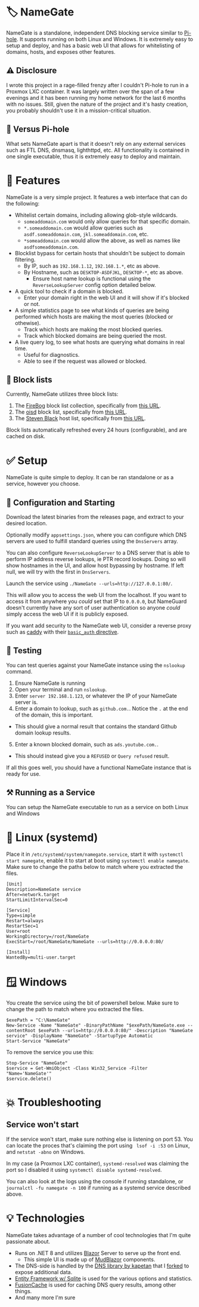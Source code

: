 ﻿# 🏷️ NameGate
NameGate is a standalone, independent DNS blocking service similar to [Pi-hole](https://github.com/pi-hole/pi-hole). It supports running on both Linux and Windows. It is extremely easy to setup and deploy, and has a basic web UI that allows for whitelisting of domains, hosts, and exposes other features.

## ⚠️ Disclosure
I wrote this project in a rage-filled frenzy after I couldn't Pi-hole to run in a Proxmox LXC container. It was largely written over the span of a few evenings and it has been running my home network for the last 6 months with no issues. Still, given the nature of the project and it's hasty creation, you probably shouldn't use it in a mission-critical situation.

## 🥧 Versus Pi-hole
What sets NameGate apart is that it doesn't rely on any external services such as FTL DNS, dnsmasq, lighthttpd, etc. All functionality is contained in one single executable, thus it is extremely easy to deploy and maintain.

# 🧠 Features
NameGate is a very simple project. It features a web interface that can do the following:
- Whitelist certain domains, including allowing glob-style wildcards.
  - `someaddomain.com` would only allow queries for that specific domain.
  - `*.someaddomain.com` would allow queries such as `asdf.someaddomain.com`, `jkl.someaddomain.com`, etc.
  - `*someaddomain.com` would allow the above, as well as names like `asdfsomeaddomain.com`.
- Blocklist bypass for certain hosts that shouldn't be subject to domain filtering.
  - By IP, such as `192.168.1.12`, `192.168.1.*`, etc as above.
  - By Hostname, such as `DESKTOP-ASDFJKL`, `DESKTOP-*`, etc as above.
    - Ensure host name lookup is functional using the `ReverseLookupServer` config option detailed below.
- A quick tool to check if a domain is blocked.
  - Enter your domain right in the web UI and it will show if it's blocked or not.
- A simple statistics page to see what kinds of queries are being performed which hosts are making the most queries (blocked or othewise).
  - Track which hosts are making the most blocked queries.
  - Track which blocked domains are being queried the most.
- A live query log, to see what hosts are querying what domains in real time.
  - Useful for diagnostics.
  - Able to see if the request was allowed or blocked.

## 🛑 Block lists
Currently, NameGate utilizes three block lists:
1. The [FireBog](https://v.firebog.net/hosts/lists.php) block list collection, specifically from [this URL](https://v.firebog.net/hosts/csv.txt).
2. The [oisd](https://oisd.nl/) block list, specifically from [this URL](https://big.oisd.nl/domainswild2).
3. The [Steven Black](https://github.com/StevenBlack/hosts) host list, specifically from [this URL](https://raw.githubusercontent.com/StevenBlack/hosts/master/hosts).

Block lists automatically refreshed every 24 hours (configurable), and are cached on disk. 

# ✅ Setup
NameGate is quite simple to deploy. It can be ran standalone or as a service, however you choose. 

## 📝 Configuration and Starting
Download the latest binaries from the releases page, and extract to your desired location.

Optionally modify `appsettings.json`, where you can configure which DNS servers are used to fulfill standard queries using the `DnsServers` array. 

You can also configure `ReverseLookupServer` to a DNS server that is able to perform IP address reverse lookups, ie PTR record lookups. Doing so will show hostnames in the UI, and allow host bypassing by hostname. If left null, we will try with the first in `DnsServers`.

Launch the service using `./NameGate --urls=http://127.0.0.1:80/`.

This will allow you to access the web UI from the localhost. If you want to access it from anywhere you *could* set that IP to `0.0.0.0`, but NameGuard doesn't currently have any sort of user authentication so anyone *could* simply access the web UI if it is publicly exposed.

If you want add security to the NameGate web UI, consider a reverse proxy such as [caddy](https://github.com/caddyserver/caddy) with their [`basic_auth` directive](https://caddyserver.com/docs/caddyfile/directives/basic_auth).

## 🧪 Testing
You can test queries against your NameGate instance using the `nslookup` command.

1. Ensure NameGate is running
2. Open your terminal and run `nslookup`.
3. Enter `server 192.168.1.123`, or whatever the IP of your NameGate server is.
4. Enter a domain to lookup, such as `github.com.`. Notice the `.` at the end of the domain, this is important.
  - This should give a normal result that contains the standard Github domain lookup results.
5. Enter a known blocked domain, such as `ads.youtube.com.`.
  - This should instead give you a `REFUSED` or `Query refused` result.

If all this goes well, you should have a functional NameGate instance that is ready for use. 

## ⚒️ Running as a Service
You can setup the NameGate executable to run as a service on both Linux and Windows

# 🐧 Linux (systemd)
Place it in `/etc/systemd/system/namegate.service`, start it with `systemctl start namegate`, enable it to start at boot using `systemctl enable namegate`.
Make sure to change the paths below to match where you extracted the files.

```
[Unit]
Description=NameGate service
After=network.target
StartLimitIntervalSec=0

[Service]
Type=simple
Restart=always
RestartSec=1
User=root
WorkingDirectory=/root/NameGate
ExecStart=/root/NameGate/NameGate --urls=http://0.0.0.0:80/

[Install]
WantedBy=multi-user.target
```

# 🪟 Windows
You create the service using the bit of powershell below. Make sure to change the path to match where you extracted the files.
```
$exePath = "C:\NameGate"
New-Service -Name "NameGate" -BinaryPathName "$exePath/NameGate.exe --contentRoot $exePath --urls=http://0.0.0.0:80/" -Description "NameGate service" -DisplayName "NameGate" -StartupType Automatic
Start-Service "NameGate"
```

To remove the service you use this:
```
Stop-Service "NameGate"
$service = Get-WmiObject -Class Win32_Service -Filter "Name='NameGate'"
$service.delete()
```

# 💥 Troubleshooting
## Service won't start
If the service won't start, make sure nothing else is listening on port 53.
You can locate the proces that's claiming the port using ` lsof -i :53` on Linux, and `netstat -abno` on Windows.

In my case (a Proxmox LXC container), `systemd-resolved` was claiming the port so I disabled it using `systemctl disable systemd-resolved`.

You can also look at the logs using the console if running standalone, or `journalctl -fu namegate -n 100` if running as a systemd service described above.

# 💡 Technologies
NameGate takes advantage of a number of cool technologies that I'm quite passionate about.
- Runs on .NET 8 and utilizes [Blazor](https://dotnet.microsoft.com/en-us/apps/aspnet/web-apps/blazor) Server to serve up the front end.
  - This simple UI is made up of [MudBlazor](https://mudblazor.com/) components.
- The DNS-side is handled by the [DNS library by kapetan](https://github.com/kapetan/dns) that I [forked](https://github.com/jrhodnik/dns) to expose additional data.
- [Entity Framework w/ Sqlite](https://learn.microsoft.com/en-us/ef/) is used for the various options and statistics.
- [FusionCache](https://github.com/ZiggyCreatures/FusionCache) is used for caching DNS query results, among other things.
- And many more I'm sure